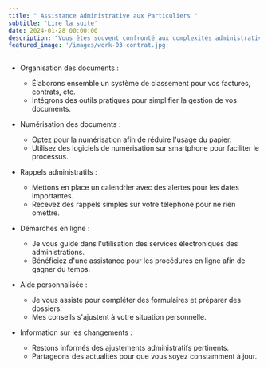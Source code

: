 ```yaml
---
title: " Assistance Administrative aux Particuliers "
subtitle: 'Lire la suite'
date: 2024-01-28 00:00:00
description: "Vous êtes souvent confronté aux complexités administratives liées, à la gestion des documents, aux administrations" 
featured_image: '/images/work-03-contrat.jpg'
---
```

* Organisation des documents :
    * Élaborons ensemble un système de classement pour vos factures, contrats, etc.
    * Intégrons des outils pratiques pour simplifier la gestion de vos documents.

* Numérisation des documents :
    * Optez pour la numérisation afin de réduire l'usage du papier.
    * Utilisez des logiciels de numérisation sur smartphone pour faciliter le processus.

* Rappels administratifs :
    * Mettons en place un calendrier avec des alertes pour les dates importantes.
    * Recevez des rappels simples sur votre téléphone pour ne rien omettre.

* Démarches en ligne :
    * Je vous guide dans l'utilisation des services électroniques des administrations.
    * Bénéficiez d'une assistance pour les procédures en ligne afin de gagner du temps.

* Aide personnalisée :
    * Je vous assiste pour compléter des formulaires et préparer des dossiers.
    * Mes conseils s'ajustent à votre situation personnelle.
    
* Information sur les changements :
    * Restons informés des ajustements administratifs pertinents.
    * Partageons des actualités pour que vous soyez constamment à jour.


